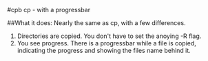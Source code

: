 #cpb
cp - with a progressbar

##What it does:
Nearly the same as cp, with a few differences.

1. Directories are copied.
    You don't have to set the anoying -R flag.
2. You see progress.
    There is a progressbar while a file is copied, indicating the progress and showing the files name behind it.
